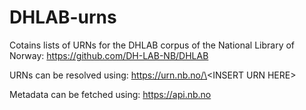 # DHLAB-urns

Cotains lists of URNs for the DHLAB corpus of the National Library of Norway: https://github.com/DH-LAB-NB/DHLAB

URNs can be resolved using: https://urn.nb.no/\<INSERT URN HERE\>

Metadata can be fetched using: https://api.nb.no
